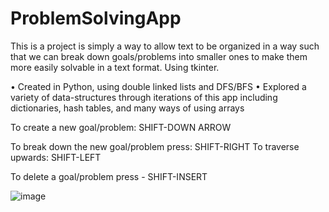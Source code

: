# ProblemSolvingApp

This is a project is simply a way to allow text to be organized in a
way such that we can break down goals/problems into smaller ones to
make them more easily solvable in a text format. Using tkinter.

•	Created in Python, using double linked lists and DFS/BFS
•	Explored a variety of data-structures through iterations of this app including dictionaries, hash tables, and many ways of using arrays 


To create a new goal/problem: SHIFT-DOWN ARROW

To break down the new goal/problem press: SHIFT-RIGHT
To traverse upwards: SHIFT-LEFT

To delete a goal/problem press - SHIFT-INSERT


![image](https://user-images.githubusercontent.com/36753290/170846460-1703f019-fa4b-4351-bf40-a6230a6f68ed.png)

